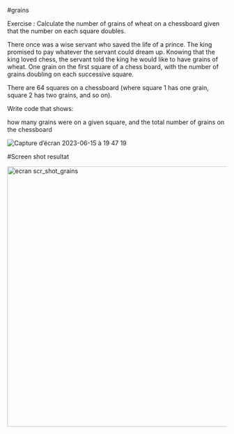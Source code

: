#grains

Exercise :
Calculate the number of grains of wheat on a chessboard given that the number on each square doubles.

There once was a wise servant who saved the life of a prince. The king promised to pay whatever the servant could dream up. Knowing that the king loved chess, the servant told the king he would like to have grains of wheat. One grain on the first square of a chess board, with the number of grains doubling on each successive square.

There are 64 squares on a chessboard (where square 1 has one grain, square 2 has two grains, and so on).

Write code that shows:

how many grains were on a given square, and
the total number of grains on the chessboard


![Capture d’écran 2023-06-15 à 19 47 19](https://github.com/NigeParis/grains/assets/128382762/88799df4-7c64-4813-b4c2-6f4193ebc2c5)



#Screen shot resultat

<img width="597" alt="ecran scr_shot_grains" src="https://github.com/NigeParis/grains/assets/128382762/8b72ac94-9e65-40aa-9e81-88a04799b698">
